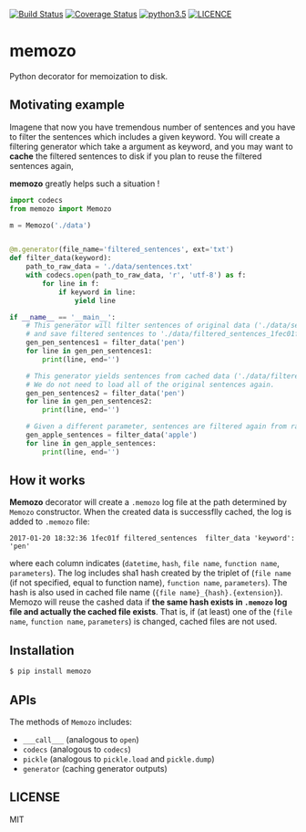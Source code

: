 [![Build Status](https://img.shields.io/travis/sotetsuk/memozo.svg)](https://travis-ci.org/sotetsuk/memozo)
[![Coverage Status](https://img.shields.io/coveralls/sotetsuk/memozo.svg)](https://coveralls.io/github/sotetsuk/memozo)
[![python3.5](https://img.shields.io/badge/python-3.5-blue.svg)](https://github.com/sotetsuk/memozo)
[![LICENCE](https://img.shields.io/github/license/sotetsuk/memozo.svg)](https://github.com/sotetsuk/memozo)

# memozo
Python decorator for memoization to disk.

## Motivating example
Imagene that now you have tremendous number of sentences and you have to filter the sentences which includes a given keyword.
You will create a filtering generator which take a argument as keyword,
and you may want to **cache** the filtered sentences to disk if you plan to reuse the filtered sentences again,

**memozo** greatly helps such a situation !

```py
import codecs
from memozo import Memozo

m = Memozo('./data')


@m.generator(file_name='filtered_sentences', ext='txt')
def filter_data(keyword):
    path_to_raw_data = './data/sentences.txt'
    with codecs.open(path_to_raw_data, 'r', 'utf-8') as f:
        for line in f:
            if keyword in line:
                yield line

if __name__ == '__main__':
    # This generator will filter sentences of original data ('./data/sentences.txt')
    # and save filtered sentences to './data/filtered_sentences_1fec01f.txt'.
    gen_pen_sentences1 = filter_data('pen')
    for line in gen_pen_sentences1:
        print(line, end='')

    # This generator yields sentences from cached data ('./data/filtered_sentences_1fec01f.txt')
    # We do not need to load all of the original sentences again.
    gen_pen_sentences2 = filter_data('pen')
    for line in gen_pen_sentences2:
        print(line, end='')

    # Given a different parameter, sentences are filtered again from raw data.
    gen_apple_sentences = filter_data('apple')
    for line in gen_apple_sentences:
        print(line, end='')
```

## How it works
**Memozo** decorator will create a ```.memozo``` log file at the path determined by ```Memozo``` constructor.
When the created data is successflly cached, the log is added to ```.memozo``` file:

```
2017-01-20 18:32:36	1fec01f	filtered_sentences	filter_data	'keyword': 'pen'
```

where each column indicates (```datetime```, ```hash```, ```file name```, ```function name```, ```parameters```).
The log includes sha1 hash created by the triplet of (```file name``` (if not specified, equal to function name), ```function name```, ```parameters```).
The hash is also used in cached file name (```{file name}_{hash}.{extension}```).
Memozo will reuse the cashed data if **the same hash exists in ```.memozo``` log file and actually the cached file exists**.
That is, if (at least) one of the (```file name```, ```function name```, ```parameters```) is changed, cached files are not used.

## Installation

```sh
$ pip install memozo
```

## APIs

The methods of ```Memozo``` includes:

- ```___call___``` (analogous to ```open```)
- ```codecs``` (analogous to ```codecs```)
- ```pickle``` (analogous to ```pickle.load``` and ```pickle.dump```)
- ```generator``` (caching generator outputs)

## LICENSE
MIT
